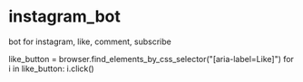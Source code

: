 # instagram_bot
bot for instagram,  like, comment, subscribe

like_button = browser.find_elements_by_css_selector("[aria-label=Like]")
                for i in like_button:
                    i.click()

